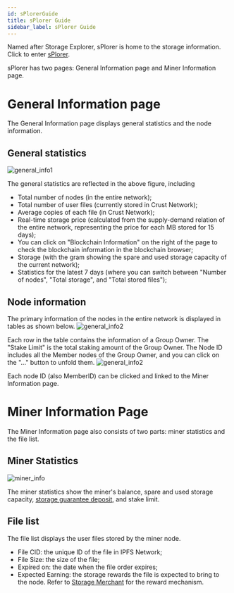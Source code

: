 ```yaml
---
id: sPlorerGuide
title: sPlorer Guide
sidebar_label: sPlorer Guide
---
```


Named after Storage Explorer, sPlorer is home to the storage information. Click to enter [sPlorer](https://splorer.crust.network/).

sPlorer has two pages: General Information page and Miner Information page.

# General Information page
The General Information page displays general statistics and the node information.

## General statistics
![general_info1](https://crust-data.oss-cn-shanghai.aliyuncs.com/wiki/storage/general_info1.png)

The general statistics are reflected in the above figure, including

* Total number of nodes (in the entire network);
* Total number of user files (currently stored in Crust Network);
* Average copies of each file (in Crust Network);
* Real-time storage price (calculated from the supply-demand relation of the entire network, representing the price for each MB stored for 15 days);
* You can click on "Blockchain Information" on the right of the page to check the blockchain information in the blockchain browser;
* Storage (with the gram showing the spare and used storage capacity of the current network);
* Statistics for the latest 7 days (where you can switch between "Number of nodes", "Total storage", and "Total stored files");

## Node information

The primary information of the nodes in the entire network is displayed in tables as shown below.
![general_info2](https://crust-data.oss-cn-shanghai.aliyuncs.com/wiki/storage/general_info2.png)

Each row in the table contains the information of a Group Owner. The "Stake Limit" is the total staking amount of the Group Owner. The Node ID includes all the Member nodes of the Group Owner, and you can click on the "..." button to unfold them.
![general_info2](https://crust-data.oss-cn-shanghai.aliyuncs.com/wiki/storage/nodes.png)

Each node ID (also MemberID) can be clicked and linked to the Miner Information page.

# Miner Information Page
The Miner Information page also consists of two parts: miner statistics and the file list.

## Miner Statistics
![miner_info](https://crust-data.oss-cn-shanghai.aliyuncs.com/wiki/storage/miner_info.png)

The miner statistics show the miner's balance, spare and used storage capacity, [storage guarantee deposit](), and stake limit.

## File list

The file list displays the user files stored by the miner node.
* File CID: the unique ID of the file in IPFS Network;
* File Size: the size of the file; 
* Expired on: the date when the file order expires;
* Expected Earning: the storage rewards the file is expected to bring to the node. Refer to [Storage Merchant](storage-merchant.md) for the reward mechanism.